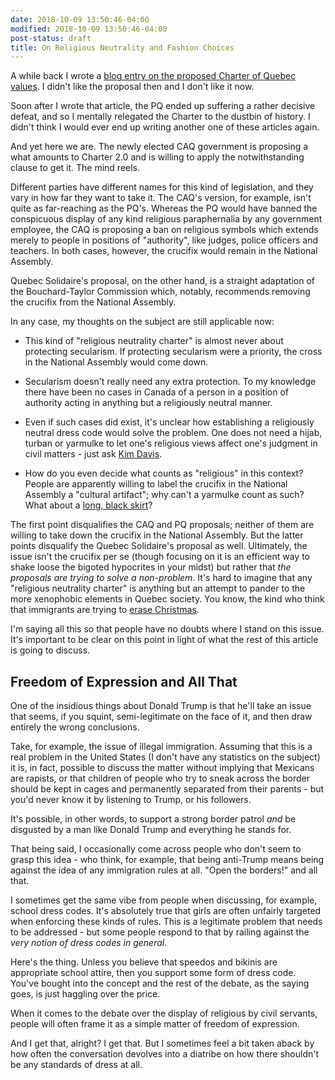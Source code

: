 ```yaml
---
date: 2018-10-09 13:50:46-04:00
modified: 2018-10-09 13:50:46-04:00
post-status: draft
title: On Religious Neutrality and Fashion Choices
---
```


A while back I wrote a [blog entry on the proposed Charter of Quebec
values][1].  I didn't like the proposal then and I don't like it now.

Soon after I wrote that article, the PQ ended up suffering a rather decisive
defeat, and so I mentally relegated the Charter to the dustbin of history.
I didn't think I would ever end up writing another one of these articles
again.

And yet here we are.  The newly elected CAQ government is proposing a what
amounts to Charter 2.0 and is willing to apply the notwithstanding clause to
get it.  The mind reels.

Different parties have different names for this kind of legislation, and
they vary in how far they want to take it.  The CAQ's version, for example,
isn't quite as far-reaching as the PQ's.  Whereas the PQ would have banned
the conspicuous display of any kind religious paraphernalia by any
government employee, the CAQ is proposing a ban on religious symbols which
extends merely to people in positions of "authority", like judges, police
officers and teachers.  In both cases, however, the crucifix would remain in
the National Assembly.

Quebec Solidaire's proposal, on the other hand, is a straight adaptation of
the Bouchard-Taylor Commission which, notably, recommends removing the
crucifix from the National Assembly.

In any case, my thoughts on the subject are still applicable now:

* This kind of "religious neutrality charter" is almost never about
  protecting secularism.  If protecting secularism were a priority, the
  cross in the National Assembly would come down.
  
* Secularism doesn't really need any extra protection.  To my knowledge
  there have been no cases in Canada of a person in a position of authority
  acting in anything but a religiously neutral manner.

* Even if such cases did exist, it's unclear how establishing a religiously
  neutral dress code would solve the problem.  One does not need a hijab,
  turban or yarmulke to let one's religious views affect one's judgment in
  civil matters - just ask [Kim Davis][2].

* How do you even decide what counts as "religious" in this context?  People
  are apparently willing to label the crucifix in the National Assembly a
  "cultural artifact"; why can't a yarmulke count as such?  What about a
  [long, black skirt][4]?

The first point disqualifies the CAQ and PQ proposals; neither of them are
willing to take down the crucifix in the National Assembly.  But the latter
points disqualify the Quebec Solidaire's proposal as well.  Ultimately, the
issue isn't the crucifix per se (though focusing on it is an efficient way
to shake loose the bigoted hypocrites in your midst) but rather that *the
proposals are trying to solve a non-problem*.  It's hard to imagine that any
"religious neutrality charter" is anything but an attempt to pander to the
more xenophobic elements in Quebec society.  You know, the kind who think
that immigrants are trying to [erase Christmas][3].

I'm saying all this so that people have no doubts where I stand on this
issue.  It's important to be clear on this point in light of what the rest
of this article is going to discuss.

## Freedom of Expression and All That

One of the insidious things about Donald Trump is that he'll take an issue
that seems, if you squint, semi-legitimate on the face of it, and then draw
entirely the wrong conclusions.

Take, for example, the issue of illegal immigration.  Assuming that this is
a real problem in the United States (I don't have any statistics on the
subject) it is, in fact, possible to discuss the matter without implying
that Mexicans are rapists, or that children of people who try to sneak
across the border should be kept in cages and permanently separated from
their parents - but you'd never know it by listening to Trump, or his
followers.

It's possible, in other words, to support a strong border patrol *and* be
disgusted by a man like Donald Trump and everything he stands for.

That being said, I occasionally come across people who don't seem to grasp
this idea - who think, for example, that being anti-Trump means being
against the idea of any immigration rules at all.  "Open the borders!" and
all that.

I sometimes get the same vibe from people when discussing, for example,
school dress codes.  It's absolutely true that girls are often unfairly
targeted when enforcing these kinds of rules.  This is a legitimate problem
that needs to be addressed - but some people respond to that by railing
against the *very notion of dress codes in general*.

Here's the thing.  Unless you believe that speedos and bikinis are
appropriate school attire, then you support some form of dress code.  You've
bought into the concept and the rest of the debate, as the saying goes, is
just haggling over the price.

When it comes to the debate over the display of religious by civil servants,
people will often frame it as a simple matter of freedom of expression.  

And I get that, alright?  I get that. But I sometimes feel a bit taken aback
by how often the conversation devolves into a diatribe on how there
shouldn't be any standards of dress at all.

[1]: /2013/11/20/charter-ramblings
[2]: https://en.wikipedia.org/wiki/Kim_Davis
[3]: https://www.cbc.ca/news/canada/montreal/legault-says-woman-claiming-immigrants-are-erasing-quebec-was-close-to-racist-1.4843602
[4]: https://www.theguardian.com/world/2015/apr/28/french-muslim-student-banned-from-school-for-wearing-long-skirt
